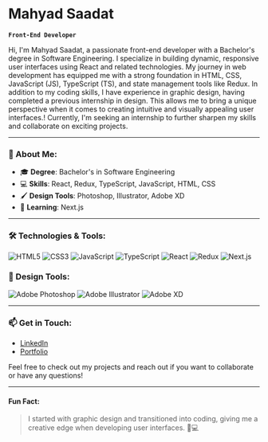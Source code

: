 # Mahyad Saadat 
**`Front-End Developer `**

Hi, I'm Mahyad Saadat, a passionate front-end developer with a Bachelor's degree in Software Engineering. I specialize in building dynamic, responsive user interfaces using React and related technologies. My journey in web development has equipped me with a strong foundation in HTML, CSS, JavaScript (JS), TypeScript (TS), and state management tools like Redux.
In addition to my coding skills, I have experience in graphic design, having completed a previous internship in design. This allows me to bring a unique perspective when it comes to creating intuitive and visually appealing user interfaces.! Currently, I'm seeking an internship to further sharpen my skills and collaborate on exciting projects.

---

### 🚀 About Me:
- 🎓 **Degree**: Bachelor's in Software Engineering
- 💻 **Skills**: React, Redux, TypeScript, JavaScript, HTML, CSS
- 🖌 **Design Tools**: Photoshop, Illustrator, Adobe XD
- 🌱 **Learning**: Next.js

---

### 🛠 Technologies & Tools:

![HTML5](https://img.shields.io/badge/-HTML5-E34F26?style=flat-square&logo=html5&logoColor=white)
![CSS3](https://img.shields.io/badge/-CSS3-1572B6?style=flat-square&logo=css3)
![JavaScript](https://img.shields.io/badge/-JavaScript-F7DF1E?style=flat-square&logo=javascript&logoColor=black)
![TypeScript](https://img.shields.io/badge/-TypeScript-007ACC?style=flat-square&logo=typescript&logoColor=white)
![React](https://img.shields.io/badge/-React-61DAFB?style=flat-square&logo=react&logoColor=black)
![Redux](https://img.shields.io/badge/-Redux-764ABC?style=flat-square&logo=redux&logoColor=white)
![Next.js](https://img.shields.io/badge/-Next.js-000000?style=flat-square&logo=nextdotjs&logoColor=white)

### 🎨 Design Tools:

![Adobe Photoshop](https://img.shields.io/badge/-Photoshop-31A8FF?style=flat-square&logo=adobe-photoshop&logoColor=white)
![Adobe Illustrator](https://img.shields.io/badge/-Illustrator-FF9A00?style=flat-square&logo=adobe-illustrator&logoColor=white)
![Adobe XD](https://img.shields.io/badge/-Adobe%20XD-FF61F6?style=flat-square&logo=adobe-xd&logoColor=white)

---

### 📫 Get in Touch:

- [LinkedIn](https://www.linkedin.com/in/your-linkedin-profile)  
- [Portfolio](https://your-portfolio-link.com)

Feel free to check out my projects and reach out if you want to collaborate or have any questions!

---

#### Fun Fact: 
> I started with graphic design and transitioned into coding, giving me a creative edge when developing user interfaces. 🎨💻
